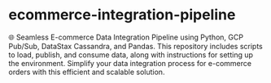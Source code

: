 # ecommerce-integration-pipeline
🌐 Seamless E-commerce Data Integration Pipeline using Python, GCP Pub/Sub, DataStax Cassandra, and Pandas. This repository includes scripts to load, publish, and consume data, along with instructions for setting up the environment. Simplify your data integration process for e-commerce orders with this efficient and scalable solution.
